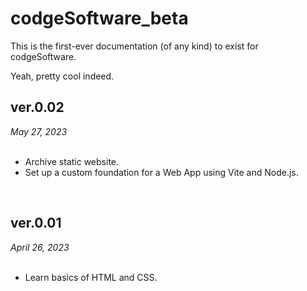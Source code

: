 # codgeSoftware_beta
This is the first-ever documentation (of any kind) to exist for codgeSoftware.

Yeah, pretty cool indeed.
<br>

<h2> ver.0.02 </h2>
<i>May 27, 2023</i>
<br>
<br>
<ul>
  <li>Archive static website.</li>
  <li>Set up a custom foundation for a Web App using Vite and Node.js.</li>
</ul>


<br>


<h2> ver.0.01 </h2>
<i>April 26, 2023</i>
<br>
<br>
<ul>
  <li>Learn basics of HTML and CSS.</li>
</ul>


